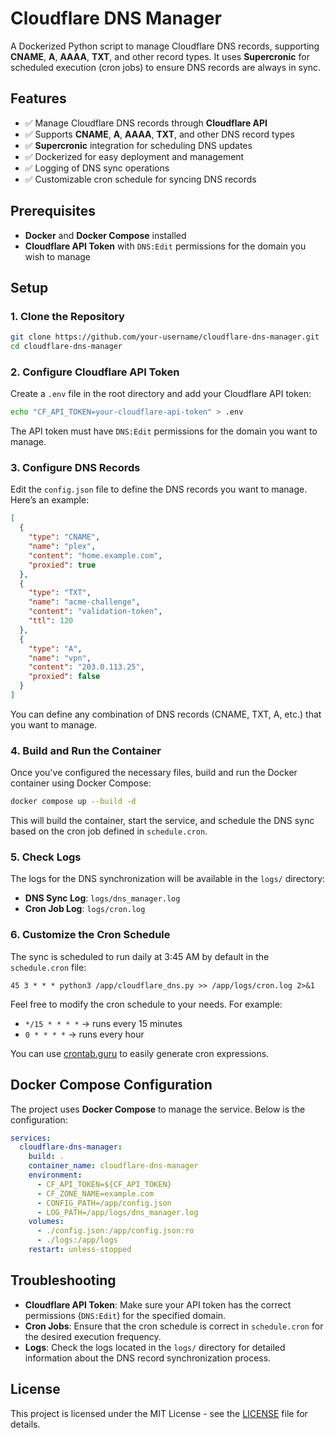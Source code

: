 
# Cloudflare DNS Manager

A Dockerized Python script to manage Cloudflare DNS records, supporting **CNAME**, **A**, **AAAA**, **TXT**, and other record types. It uses **Supercronic** for scheduled execution (cron jobs) to ensure DNS records are always in sync.

## Features

- ✅ Manage Cloudflare DNS records through **Cloudflare API**
- ✅ Supports **CNAME**, **A**, **AAAA**, **TXT**, and other DNS record types
- ✅ **Supercronic** integration for scheduling DNS updates
- ✅ Dockerized for easy deployment and management
- ✅ Logging of DNS sync operations
- ✅ Customizable cron schedule for syncing DNS records

## Prerequisites

- **Docker** and **Docker Compose** installed
- **Cloudflare API Token** with `DNS:Edit` permissions for the domain you wish to manage

## Setup

### 1. Clone the Repository

```bash
git clone https://github.com/your-username/cloudflare-dns-manager.git
cd cloudflare-dns-manager
```

### 2. Configure Cloudflare API Token

Create a `.env` file in the root directory and add your Cloudflare API token:

```bash
echo "CF_API_TOKEN=your-cloudflare-api-token" > .env
```

The API token must have `DNS:Edit` permissions for the domain you want to manage.

### 3. Configure DNS Records

Edit the `config.json` file to define the DNS records you want to manage. Here’s an example:

```json
[
  {
    "type": "CNAME",
    "name": "plex",
    "content": "home.example.com",
    "proxied": true
  },
  {
    "type": "TXT",
    "name": "acme-challenge",
    "content": "validation-token",
    "ttl": 120
  },
  {
    "type": "A",
    "name": "vpn",
    "content": "203.0.113.25",
    "proxied": false
  }
]
```

You can define any combination of DNS records (CNAME, TXT, A, etc.) that you want to manage.

### 4. Build and Run the Container

Once you've configured the necessary files, build and run the Docker container using Docker Compose:

```bash
docker compose up --build -d
```

This will build the container, start the service, and schedule the DNS sync based on the cron job defined in `schedule.cron`.

### 5. Check Logs

The logs for the DNS synchronization will be available in the `logs/` directory:

- **DNS Sync Log**: `logs/dns_manager.log`
- **Cron Job Log**: `logs/cron.log`

### 6. Customize the Cron Schedule

The sync is scheduled to run daily at 3:45 AM by default in the `schedule.cron` file:

```cron
45 3 * * * python3 /app/cloudflare_dns.py >> /app/logs/cron.log 2>&1
```

Feel free to modify the cron schedule to your needs. For example:

- `*/15 * * * *` → runs every 15 minutes
- `0 * * * *` → runs every hour

You can use [crontab.guru](https://crontab.guru) to easily generate cron expressions.

## Docker Compose Configuration

The project uses **Docker Compose** to manage the service. Below is the configuration:

```yaml
services:
  cloudflare-dns-manager:
    build: .
    container_name: cloudflare-dns-manager
    environment:
      - CF_API_TOKEN=${CF_API_TOKEN}
      - CF_ZONE_NAME=example.com
      - CONFIG_PATH=/app/config.json
      - LOG_PATH=/app/logs/dns_manager.log
    volumes:
      - ./config.json:/app/config.json:ro
      - ./logs:/app/logs
    restart: unless-stopped
```

## Troubleshooting

- **Cloudflare API Token**: Make sure your API token has the correct permissions (`DNS:Edit`) for the specified domain.
- **Cron Jobs**: Ensure that the cron schedule is correct in `schedule.cron` for the desired execution frequency.
- **Logs**: Check the logs located in the `logs/` directory for detailed information about the DNS record synchronization process.

## License

This project is licensed under the MIT License - see the [LICENSE](LICENSE) file for details.
